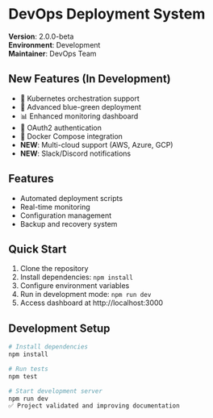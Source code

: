# DevOps Deployment System

**Version**: 2.0.0-beta  
**Environment**: Development  
**Maintainer**: DevOps Team

## New Features (In Development)
- 🚀 Kubernetes orchestration support
- 🔄 Advanced blue-green deployment
- 📊 Enhanced monitoring dashboard
- 🔐 OAuth2 authentication
- 🐳 Docker Compose integration
- **NEW**: Multi-cloud support (AWS, Azure, GCP)
- **NEW**: Slack/Discord notifications

## Features
- Automated deployment scripts
- Real-time monitoring
- Configuration management
- Backup and recovery system

## Quick Start
1. Clone the repository
2. Install dependencies: `npm install`
3. Configure environment variables
4. Run in development mode: `npm run dev`
5. Access dashboard at http://localhost:3000

## Development Setup
```bash
# Install dependencies
npm install

# Run tests
npm test

# Start development server
npm run dev
✅ Project validated and improving documentation
